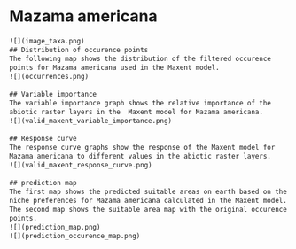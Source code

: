 # Mazama americana 
    ![](image_taxa.png) 
    ## Distribution of occurence points 
    The following map shows the distribution of the filtered occurence points for Mazama americana used in the Maxent model. 
    ![](occurrences.png)
    
    ## Variable importance 
    The variable importance graph shows the relative importance of the abiotic raster layers in the  Maxent model for Mazama americana. 
    ![](valid_maxent_variable_importance.png)
    
    ## Response curve 
    The response curve graphs show the response of the Maxent model for Mazama americana to different values in the abiotic raster layers. 
    ![](valid_maxent_response_curve.png)
    
    ## prediction map 
    The first map shows the predicted suitable areas on earth based on the niche preferences for Mazama americana calculated in the Maxent model. The second map shows the suitable area map with the original occurence points. 
    ![](prediction_map.png)
    ![](prediction_occurence_map.png)
    
